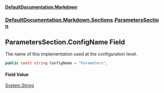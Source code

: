 #### [DefaultDocumentation\.Markdown](../../../../index.md 'index')
### [DefaultDocumentation\.Markdown\.Sections](../../../../index.md#DefaultDocumentation.Markdown.Sections 'DefaultDocumentation\.Markdown\.Sections').[ParametersSection](index.md 'DefaultDocumentation\.Markdown\.Sections\.ParametersSection')

## ParametersSection\.ConfigName Field

The name of this implementation used at the configuration level\.

```csharp
public const string ConfigName = "Parameters";
```

#### Field Value
[System\.String](https://docs.microsoft.com/en-us/dotnet/api/System.String 'System\.String')
